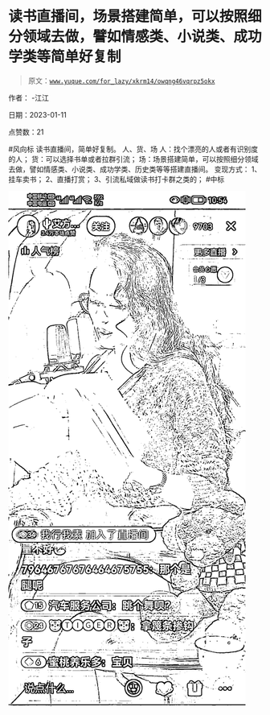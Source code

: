 # 读书直播间，场景搭建简单，可以按照细分领域去做，譬如情感类、小说类、成功学类等简单好复制

> 原文：[`www.yuque.com/for_lazy/xkrm14/owqng46vqrpz5okx`](https://www.yuque.com/for_lazy/xkrm14/owqng46vqrpz5okx)

作者： -江江 

日期：2023-01-11 

点赞数：21 

#风向标 读书直播间，简单好复制。 人、货、场 人：找个漂亮的人或者有识别度的人； 货：可以选择书单或者拉群引流； 场：场景搭建简单，可以按照细分领域去做，譬如情感类、小说类、成功学类、历史类等等搭建直播间。 变现方式： 1、挂车卖书； 2、直播打赏； 3、引流私域做读书打卡群之类的； #中标 

![](img/5e39a78a99fdaa34d77298bdce3136ed.png) 

